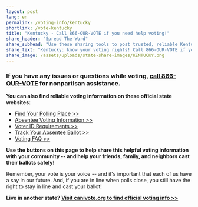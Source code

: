 ```yaml
---
layout: post
lang: en
permalink: /voting-info/kentucky
shortlink: /vote-kentucky
title: "Kentucky - Call 866-OUR-VOTE if you need help voting!"
share_header: "Spread The Word"
share_subhead: "Use these sharing tools to post trusted, reliable Kentucky voting information!"
share_text: "Kentucky: know your voting rights! Call 866-OUR-VOTE if you need help voting, or use these official resources."
share_image: /assets/uploads/state-share-images/KENTUCKY.png
---
```

### **If you have any issues or questions while voting, [call 866-OUR-VOTE](tel:8666878683) for nonpartisan assistance.**

**You can also find reliable voting information on these official state websites:**

* [Find Your Polling Place >>](https://www.sos.ky.gov/elections/Pages/Polling-Locations.aspx)
* [Absentee Voting Information >>](https://www.sos.ky.gov/elections/Pages/2020-General-Updates.aspx)
* [Voter ID Requirements >>](https://elect.ky.gov/Frequently-Asked-Questions/Pages/Election-Day-Information.aspx)
* [Track Your Absentee Ballot >>](https://vrsws.sos.ky.gov/vic/)
* [Voting FAQ >>](https://docs.google.com/document/d/1nbicK2cuvj45twoMTg-B5SLr4F5So3FdV3-vB7qZ_w4/)

**Use the buttons on this page to help share this helpful voting information with your community -- and help your friends, family, and neighbors cast their ballots safely!**

Remember, your vote is your voice -- and it's important that each of us have a say in our future. And, if you are in line when polls close, you still have the right to stay in line and cast your ballot!

**Live in another state? [Visit canivote.org to find official voting info >>](https://canivote.org)**